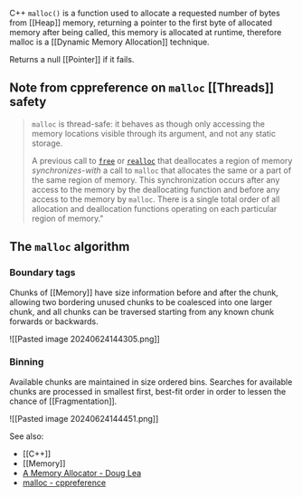 C++ `malloc()` is a function used to allocate a requested number of bytes from [[Heap]] memory, returning a pointer to the first byte of allocated memory after being called, this memory is allocated at runtime, therefore malloc is a [[Dynamic Memory Allocation]] technique.

Returns a null [[Pointer]] if it fails.

## Note from cppreference on `malloc` [[Threads]] safety

> `malloc` is thread-safe: it behaves as though only accessing the memory locations visible through its argument, and not any static storage.
> 
> A previous call to [`free`](https://en.cppreference.com/w/c/memory/free "c/memory/free") or [`realloc`](https://en.cppreference.com/w/c/memory/realloc "c/memory/realloc") that deallocates a region of memory _synchronizes-with_ a call to `malloc` that allocates the same or a part of the same region of memory. This synchronization occurs after any access to the memory by the deallocating function and before any access to the memory by `malloc`. There is a single total order of all allocation and deallocation functions operating on each particular region of memory."

## The `malloc` algorithm

### Boundary tags

Chunks of [[Memory]] have size information before and after the chunk, allowing two bordering unused chunks to be coalesced into one larger chunk, and all chunks can be traversed starting from any known chunk forwards or backwards.

![[Pasted image 20240624144305.png]]

### Binning

Available chunks are maintained in size ordered bins. Searches for available chunks are processed in smallest first, best-fit order in order to lessen the chance of [[Fragmentation]].

![[Pasted image 20240624144451.png]]



See also:
- [[C++]]
- [[Memory]]
- [A Memory Allocator - Doug Lea](https://gee.cs.oswego.edu/dl/html/malloc.html)
- [malloc - cppreference](https://en.cppreference.com/w/c/memory/malloc)